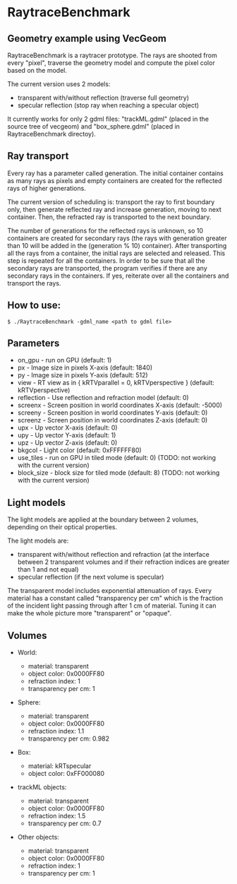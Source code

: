 <!--
SPDX-FileCopyrightText: 2020 CERN
SPDX-License-Identifier: CC-BY-4.0
-->

# RaytraceBenchmark

## Geometry example using VecGeom

RaytraceBenchmark is a raytracer prototype. The rays are shooted from every "pixel", traverse the geometry model and compute the pixel color based on the model.

The current version uses 2 models:
- transparent with/without reflection (traverse full geometry) 
- specular reflection (stop ray when reaching a specular object)

It currently works for only 2 gdml files: "trackML.gdml" (placed in the source tree of vecgeom) and "box_sphere.gdml" (placed in RaytraceBenchmark directoy).


## Ray transport

Every ray has a parameter called generation. The initial container contains as many rays as pixels and empty containers are created for the reflected rays of higher generations​.

The current version of scheduling is: transport the ray to first boundary only, then generate reflected ray and increase generation, moving to next container. Then, the refracted ray is transported to the next boundary.

The number of generations for the reflected rays is unknown, so 10 containers are created for secondary rays (the rays with generation greater than 10 will be added in the (generation % 10) container). After transporting all the rays from a container, the initial rays are selected and released. This step is repeated for all the containers. In order to be sure that all the secondary rays are transported, the program verifies if there are any secondary rays in the containers. If yes, reiterate over all the containers and transport the rays.


## How to use:

```console
$ ./RaytraceBenchmark -gdml_name <path to gdml file>
```

## Parameters

- on_gpu - run on GPU (default: 1)
- px - Image size in pixels X-axis (default: 1840)
- py - Image size in pixels Y-axis (default: 512)
- view - RT view as in { kRTVparallel = 0, kRTVperspective } (default: kRTVperspective)
- reflection - Use reflection and refraction model (default: 0)
- screenx - Screen position in world coordinates X-axis (default: -5000)
- screeny - Screen position in world coordinates Y-axis (default: 0)
- screenz - Screen position in world coordinates Z-axis (default: 0)
- upx - Up vector X-axis (default: 0)
- upy - Up vector Y-axis (default: 1)
- upz - Up vector Z-axis (default: 0)
- bkgcol - Light color (default: 0xFFFFFF80)
- use_tiles - run on GPU in tiled mode (default: 0) (TODO: not working with the current version)
- block_size - block size for tiled mode (default: 8) (TODO: not working with the current version)



## Light models

The light models are applied at the boundary between 2 volumes, depending on their optical properties.

The light models are:

- transparent with/without reflection and refraction (at the interface between 2 transparent volumes and if their refraction indices are greater than 1 and not equal)
- specular reflection (if the next volume is specular)

The transparent model includes exponential attenuation of rays. Every material has a constant called "transparency per cm" which is the fraction of the incident light passing through after 1 cm of material. Tuning it can make the whole picture more "transparent" or "opaque".


## Volumes

- World: 
	 - material: transparent
	 - object color: 0x0000FF80
	 - refraction index: 1
	 - transparency per cm: 1

- Sphere: 
	- material: transparent
	- object color: 0x0000FF80
	- refraction index: 1.1
	- transparency per cm: 0.982

- Box: 
	- material: kRTspecular
	- object color: 0xFF000080

- trackML objects: 
	- material: transparent
	- object color: 0x0000FF80
	- refraction index: 1.5
	- transparency per cm: 0.7

- Other objects:
	- material: transparent
	- object color: 0x0000FF80
	- refraction index: 1
	- transparency per cm: 1
